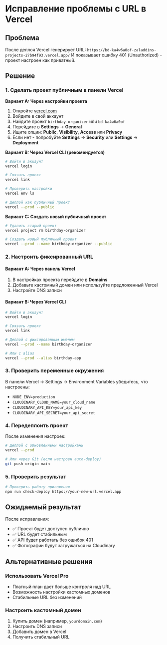 # Исправление проблемы с URL в Vercel

## Проблема
После деплоя Vercel генерирует URL: `https://bd-ka4w6a0of-zaladdins-projects-27b94f93.vercel.app/`
И показывает ошибку 401 (Unauthorized) - проект настроен как приватный.

## Решение

### 1. Сделать проект публичным в панели Vercel

**Вариант A: Через настройки проекта**
1. Откройте [vercel.com](https://vercel.com)
2. Войдите в свой аккаунт
3. Найдите проект `birthday-organizer` или `bd-ka4w6a0of`
4. Перейдите в **Settings** → **General**
5. Ищите опции: **Public**, **Visibility**, **Access** или **Privacy**
6. Если нет - попробуйте **Settings** → **Security** или **Settings** → **Deployment**

**Вариант B: Через Vercel CLI (рекомендуется)**
```bash
# Войти в аккаунт
vercel login

# Связать проект
vercel link

# Проверить настройки
vercel env ls

# Деплой как публичный проект
vercel --prod --public
```

**Вариант C: Создать новый публичный проект**
```bash
# Удалить старый проект
vercel project rm birthday-organizer

# Создать новый публичный проект
vercel --prod --name birthday-organizer --public
```

### 2. Настроить фиксированный URL

#### Вариант A: Через панель Vercel
1. В настройках проекта перейдите в **Domains**
2. Добавьте кастомный домен или используйте предложенный Vercel
3. Настройте DNS записи

#### Вариант B: Через Vercel CLI
```bash
# Войти в аккаунт
vercel login

# Связать проект
vercel link

# Деплой с фиксированным именем
vercel --prod --name birthday-organizer

# Или с alias
vercel --prod --alias birthday-app
```

### 3. Проверить переменные окружения

В панели Vercel → Settings → Environment Variables убедитесь, что настроены:
- `NODE_ENV=production`
- `CLOUDINARY_CLOUD_NAME=your_cloud_name`
- `CLOUDINARY_API_KEY=your_api_key`
- `CLOUDINARY_API_SECRET=your_api_secret`

### 4. Передеплоить проект

После изменения настроек:
```bash
# Деплой с обновленными настройками
vercel --prod

# Или через Git (если настроен auto-deploy)
git push origin main
```

### 5. Проверить результат

```bash
# Проверить работу приложения
npm run check-deploy https://your-new-url.vercel.app
```

## Ожидаемый результат

После исправления:
- ✅ Проект будет доступен публично
- ✅ URL будет стабильным
- ✅ API будет работать без ошибок 401
- ✅ Фотографии будут загружаться на Cloudinary

## Альтернативные решения

### Использовать Vercel Pro
- Платный план дает больше контроля над URL
- Возможность настройки кастомных доменов
- Стабильные URL без изменений

### Настроить кастомный домен
1. Купить домен (например, `yourdomain.com`)
2. Настроить DNS записи
3. Добавить домен в Vercel
4. Получить стабильный URL
